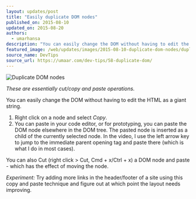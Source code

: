 ```yaml
---
layout: updates/post
title: "Easily duplicate DOM nodes"
published_on: 2015-08-10
updated_on: 2015-08-20
authors:
  - umarhansa
description: "You can easily change the DOM without having to edit the HTML as a giant string."
featured_image: /web/updates/images/2015-08-10-duplicate-dom-nodes/duplicate-dom.gif
source_name: DevTips
source_url: https://umaar.com/dev-tips/58-duplicate-dom/
---
```

<img src="/web/updates/images/2015-08-10-duplicate-dom-nodes/duplicate-dom.gif" alt="Duplicate DOM nodes">

<em>These are essentially cut/copy and paste operations.</em>

You can easily change the DOM without having to edit the HTML as a giant string.

1. Right click on a node and select <em>Copy</em>.
2. You can paste in your code editor, or for prototyping, you can paste the DOM node elsewhere in the DOM tree. The pasted node is inserted as a child of the currently selected node. In the video, I use the left arrow key to jump to the immediate parent opening tag and paste there (which is what I do in most cases).

You can also Cut (right click &gt; Cut, Cmd + x/Ctrl + x) a DOM node and paste - which has the effect of moving the node.

<em>Experiment:</em> Try adding more links in the header/footer of a site using this copy and paste technique and figure out at which point the layout needs improving.
